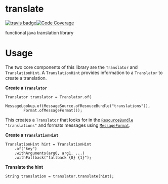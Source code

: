# translate
[![travis badge](https://travis-ci.org/chisui/translate.svg?branch=master)](https://travis-ci.org/chisui/translate)[![Code Coverage](https://img.shields.io/codecov/c/github/chisui/translate/master.svg)](https://codecov.io/github/chisui/translate?branch=master)

functional java translation library

# Usage

The two core components of this library are the `Translator` and `TranslationHint`. A `TranslationHint` provides information to a `Translator` to create a translation.

**Create a `Translator`**
```
Translator translator = Translator.of(
		MessageLookup.of(MessageSource.ofResouceBundle("translations")),
		Format.ofMessageFormat());
```
This creates a `Translator` that looks for in the  [`ResourceBundle`](http://docs.oracle.com/javase/8/docs/api/java/util/ResourceBundle.html) `"translations"` and formats messages using [`MessageFormat`](https://docs.oracle.com/javase/8/docs/api/java/text/MessageFormat.html).

**Create a `TranslationHint`**
```
TranslationHint hint = TranslationHint
	.of("key")
	.withArguments(arg0, arg1, ...)
	.withFallback("fallback {0} {1}");
```

**Translate the hint**
```
String translation = translator.translate(hint);
```
